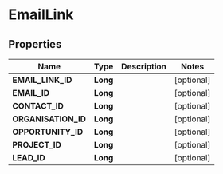 
# EmailLink

## Properties
Name | Type | Description | Notes
------------ | ------------- | ------------- | -------------
**EMAIL_LINK_ID** | **Long** |  |  [optional]
**EMAIL_ID** | **Long** |  |  [optional]
**CONTACT_ID** | **Long** |  |  [optional]
**ORGANISATION_ID** | **Long** |  |  [optional]
**OPPORTUNITY_ID** | **Long** |  |  [optional]
**PROJECT_ID** | **Long** |  |  [optional]
**LEAD_ID** | **Long** |  |  [optional]



